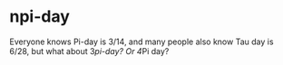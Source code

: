 # npi-day
Everyone knows Pi-day is 3/14, and many people also know Tau day is 6/28, but what about 3*pi-day? Or 4*Pi day?
